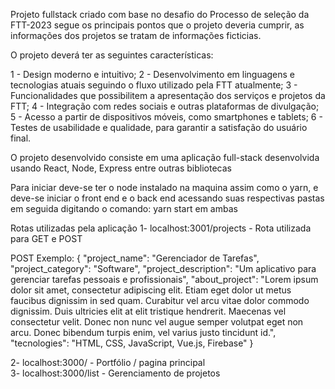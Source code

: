 Projeto fullstack criado com base no desafio do Processo de seleção da FTT-2023 segue os principais pontos que o
projeto deveria cumprir, as informações dos projetos se tratam de informações ficticias.

O projeto deverá ter as seguintes características:

1 - Design moderno e intuitivo;
2 - Desenvolvimento em linguagens e tecnologias atuais seguindo o fluxo utilizado pela FTT atualmente;
3 - Funcionalidades que possibilitem a apresentação dos serviços e projetos da FTT;
4 - Integração com redes sociais e outras plataformas de divulgação;
5 - Acesso a partir de dispositivos móveis, como smartphones e tablets;
6 - Testes de usabilidade e qualidade, para garantir a satisfação do usuário final.

O projeto desenvolvido consiste em uma aplicação full-stack desenvolvida usando React, Node, Express entre outras bibliotecas

Para iniciar deve-se ter o node instalado na maquina assim como o yarn, e deve-se iniciar o front end e o back end acessando suas respectivas pastas
em seguida digitando o comando: yarn start em ambas

Rotas utilizadas pela aplicação
1- localhost:3001/projects - Rota utilizada para GET e POST

POST Exemplo: 
{
  "project_name": "Gerenciador de Tarefas",
  "project_category": "Software",
  "project_description": "Um aplicativo para gerenciar tarefas pessoais e profissionais",
  "about_project": "Lorem ipsum dolor sit amet, consectetur adipiscing elit. Etiam eget dolor ut metus faucibus dignissim in sed quam. 
   Curabitur vel arcu vitae dolor commodo dignissim. Duis ultricies elit at elit tristique hendrerit. Maecenas vel consectetur velit. 
   Donec non nunc vel augue semper volutpat eget non arcu. Donec bibendum turpis enim, vel varius justo tincidunt id.",
  "tecnologies": "HTML, CSS, JavaScript, Vue.js, Firebase"
}

2- localhost:3000/        - Portfólio / pagina principal        
3- localhost:3000/list    - Gerenciamento de projetos
